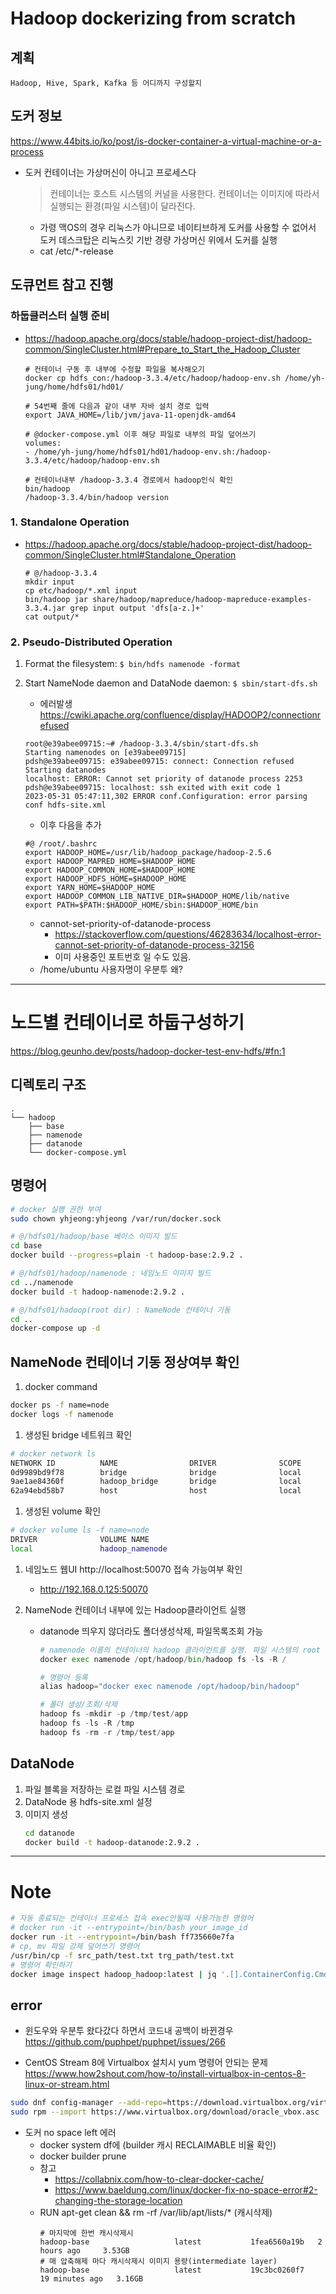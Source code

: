 # Hadoop dockerizing from scratch

## 계획
    Hadoop, Hive, Spark, Kafka 등 어디까지 구성할지
    
## 도커 정보
https://www.44bits.io/ko/post/is-docker-container-a-virtual-machine-or-a-process
- 도커 컨테이너는 가상머신이 아니고 프로세스다
    >컨테이너는 호스트 시스템의 커널을 사용한다.
    >컨테이너는 이미지에 따라서 실행되는 환경(파일 시스템)이 달라진다.
    - 가령 맥OS의 경우 리눅스가 아니므로 네이티브하게 도커를 사용할 수 없어서 도커 데스크탑은 리눅스킷 기반 경량 가상머신 위에서 도커를 실행
    - cat /etc/*-release

## 도큐먼트 참고 진행
### 하둡클러스터 실행 준비
- https://hadoop.apache.org/docs/stable/hadoop-project-dist/hadoop-common/SingleCluster.html#Prepare_to_Start_the_Hadoop_Cluster
    ```
    # 컨테이너 구동 후 내부에 수정할 파일을 복사해오기
    docker cp hdfs_con:/hadoop-3.3.4/etc/hadoop/hadoop-env.sh /home/yh-jung/home/hdfs01/hd01/

    # 54번째 줄에 다음과 같이 내부 자바 설치 경로 입력
    export JAVA_HOME=/lib/jvm/java-11-openjdk-amd64

    # @docker-compose.yml 이후 해당 파일로 내부의 파일 덮어쓰기
    volumes:
    - /home/yh-jung/home/hdfs01/hd01/hadoop-env.sh:/hadoop-3.3.4/etc/hadoop/hadoop-env.sh

    # 컨테이너내부 /hadoop-3.3.4 경로에서 hadoop인식 확인
    bin/hadoop
    /hadoop-3.3.4/bin/hadoop version
    ```
### 1. Standalone Operation
- https://hadoop.apache.org/docs/stable/hadoop-project-dist/hadoop-common/SingleCluster.html#Standalone_Operation
    ```
    # @/hadoop-3.3.4
    mkdir input
    cp etc/hadoop/*.xml input
    bin/hadoop jar share/hadoop/mapreduce/hadoop-mapreduce-examples-3.3.4.jar grep input output 'dfs[a-z.]+'
    cat output/*
    ```

### 2. Pseudo-Distributed Operation
1. Format the filesystem:
    `$ bin/hdfs namenode -format`
1. Start NameNode daemon and DataNode daemon:
    `$ sbin/start-dfs.sh`
    - 에러발생 https://cwiki.apache.org/confluence/display/HADOOP2/connectionrefused
    ```
    root@e39abee09715:~# /hadoop-3.3.4/sbin/start-dfs.sh
    Starting namenodes on [e39abee09715]
    pdsh@e39abee09715: e39abee09715: connect: Connection refused
    Starting datanodes
    localhost: ERROR: Cannot set priority of datanode process 2253
    pdsh@e39abee09715: localhost: ssh exited with exit code 1
    2023-05-31 05:47:11,302 ERROR conf.Configuration: error parsing conf hdfs-site.xml
    ```

    - 이후 다음을 추가
    ```
    #@ /root/.bashrc
    export HADOOP_HOME=/usr/lib/hadoop_package/hadoop-2.5.6
    export HADOOP_MAPRED_HOME=$HADOOP_HOME 
    export HADOOP_COMMON_HOME=$HADOOP_HOME 
    export HADOOP_HDFS_HOME=$HADOOP_HOME 
    export YARN_HOME=$HADOOP_HOME
    export HADOOP_COMMON_LIB_NATIVE_DIR=$HADOOP_HOME/lib/native 
    export PATH=$PATH:$HADOOP_HOME/sbin:$HADOOP_HOME/bin
    ```
    - cannot-set-priority-of-datanode-process
        - https://stackoverflow.com/questions/46283634/localhost-error-cannot-set-priority-of-datanode-process-32156
        - 이미 사용중인 포트번호 일 수도 있음.
    - /home/ubuntu 사용자명이 우분투 왜?

---

# 노드별 컨테이너로 하둡구성하기
https://blog.geunho.dev/posts/hadoop-docker-test-env-hdfs/#fn:1

## 디렉토리 구조
```
.
└── hadoop
    ├── base
    ├── namenode
    ├── datanode
    └── docker-compose.yml
```

## 명령어
```bash
# docker 실행 권한 부여
sudo chown yhjeong:yhjeong /var/run/docker.sock

# @/hdfs01/hadoop/base 베이스 이미지 빌드
cd base
docker build --progress=plain -t hadoop-base:2.9.2 .

# @/hdfs01/hadoop/namenode : 네임노드 이미지 빌드
cd ../namenode
docker build -t hadoop-namenode:2.9.2 .

# @/hdfs01/hadoop(root dir) : NameNode 컨테이너 기동
cd ..
docker-compose up -d
```

## NameNode 컨테이너 기동 정상여부 확인
1. docker command
```bash
docker ps -f name=node
docker logs -f namenode
```

1. 생성된 bridge 네트워크 확인
```bash
# docker network ls
NETWORK ID          NAME                DRIVER              SCOPE
0d9989bd9f78        bridge              bridge              local
9ae1ae84360f        hadoop_bridge       bridge              local
62a94ebd58b7        host                host                local
```

1. 생성된 volume 확인
```bash
# docker volume ls -f name=node
DRIVER              VOLUME NAME
local               hadoop_namenode
```

1. 네임노드 웹UI http://localhost:50070 접속 가능여부 확인
    - http://192.168.0.125:50070

1. NameNode 컨테이너 내부에 있는 Hadoop클라이언트 실행
    - datanode 띄우지 않더라도 폴더생성삭제, 파일목록조회 가능
        ```py
        # namenode 이름의 컨테이너의 hadoop 클라이언트를 실행. 파일 시스템의 root 디렉토리를 모두 조회한다
        docker exec namenode /opt/hadoop/bin/hadoop fs -ls -R /

        # 명령어 등록
        alias hadoop="docker exec namenode /opt/hadoop/bin/hadoop"

        # 폴더 생성/조회/삭제
        hadoop fs -mkdir -p /tmp/test/app
        hadoop fs -ls -R /tmp
        hadoop fs -rm -r /tmp/test/app
        ```

## DataNode
1. 파일 블록을 저장하는 로컬 파일 시스템 경로
1. DataNode 용 hdfs-site.xml 설정
1. 이미지 생성
    ```bash
    cd datanode
    docker build -t hadoop-datanode:2.9.2 .
    ```

---

# Note
```bash
# 자동 종료되는 컨테이너 프로세스 접속 exec안될때 사용가능한 명령어
# docker run -it --entrypoint=/bin/bash your_image_id
docker run -it --entrypoint=/bin/bash ff735660e7fa
# cp, mv 파일 강제 덮어쓰기 명령어
/usr/bin/cp -f src_path/test.txt trg_path/test.txt
# 명령어 확인하기
docker image inspect hadoop_hadoop:latest | jq '.[].ContainerConfig.Cmd'
```

## error
- 윈도우와 우분투 왔다갔다 하면서 코드내 공백이 바뀐경우
https://github.com/puphpet/puphpet/issues/266

- CentOS Stream 8에 Virtualbox 설치시 yum 명령어 안되는 문제
https://www.how2shout.com/how-to/install-virtualbox-in-centos-8-linux-or-stream.html
```bash
sudo dnf config-manager --add-repo=https://download.virtualbox.org/virtualbox/rpm/el/virtualbox.repo
sudo rpm --import https://www.virtualbox.org/download/oracle_vbox.asc
```

- 도커 no space left 에러
    - docker system df에 (builder 캐시 RECLAIMABLE 비율 확인)
    - docker builder prune
    - 참고
        - https://collabnix.com/how-to-clear-docker-cache/
        - https://www.baeldung.com/linux/docker-fix-no-space-error#2-changing-the-storage-location
    - RUN apt-get clean && rm -rf /var/lib/apt/lists/* (캐시삭제)
        ```
        # 마지막에 한번 캐시삭제시
        hadoop-base                   latest           1fea6560a19b   2 hours ago     3.53GB
        # 매 압축해제 마다 캐시삭제시 이미지 용량(intermediate layer)
        hadoop-base                   latest           19c3bc0260f7   19 minutes ago   3.16GB
        ```